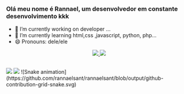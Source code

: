 ### Olá meu nome é Rannael, um desenvolvedor em constante desenvolvimento kkk

- 🔭 I’m currently working on developer ...
- 🌱 I’m currently learning html,css ,javascript, python, php...
- 😄 Pronouns: dele/ele
<div align="center">
  <a href="https://github.com/rannaelsant">
  <img height="180em" src="https://github-readme-stats.vercel.app/api?username=rannaelsant&show_icons=true&theme=merko&include_all_commits=true&count_private=true"/>
  <img height="180em" src="https://github-readme-stats.vercel.app/api/top-langs/?username=rannaelsant&layout=compact&langs_count=7&theme=merko"/>
</div>
  
  ##
<div>
  <a href="https://www.linkedin.com/in/rannael-santiago-73484b1a5/" target="_blank"><img src="https://img.shields.io/badge/-LinkedIn-%230077B5?style=for-the-badge&logo=linkedin&logoColor=white" target="_blank"></a>
  <a href = "mailto:rannaelbuglinha321@gmail.com"><img src="https://img.shields.io/badge/-Gmail-%23333?style=for-the-badge&logo=gmail&logoColor=white" target="_blank"></a>
  ![Snake animation](https://github.com/rannaelsant/rannaelsant/blob/output/github-contribution-grid-snake.svg)
</div>

